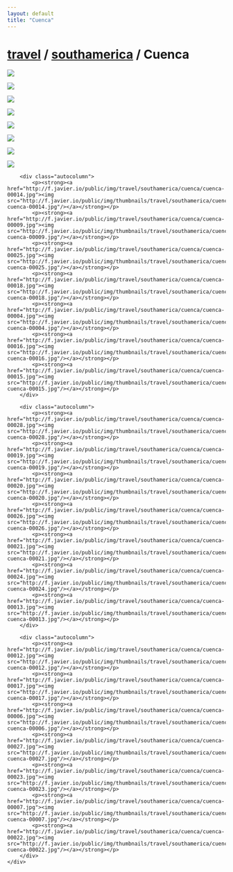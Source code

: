 ```yaml
---
layout: default
title: "Cuenca"
---
```


<h1 class="page" style="padding-left:0%;"><a href="/travel.html">travel</a> / <a href="/travel/southamerica.html">southamerica</a> / Cuenca</h1>
<div class="page">
    <div class="autowide">
        <div class="autocolumn">
            <p><strong><a href="http://f.javier.io/public/img/travel/southamerica/cuenca/cuenca-00005.jpg"><img src="http://f.javier.io/public/img/thumbnails/travel/southamerica/cuenca/thumbnail-cuenca-00005.jpg"/></a></strong></p>
            <p><strong><a href="http://f.javier.io/public/img/travel/southamerica/cuenca/cuenca-00002.jpg"><img src="http://f.javier.io/public/img/thumbnails/travel/southamerica/cuenca/thumbnail-cuenca-00002.jpg"/></a></strong></p>
            <p><strong><a href="http://f.javier.io/public/img/travel/southamerica/cuenca/cuenca-00011.jpg"><img src="http://f.javier.io/public/img/thumbnails/travel/southamerica/cuenca/thumbnail-cuenca-00011.jpg"/></a></strong></p>
            <p><strong><a href="http://f.javier.io/public/img/travel/southamerica/cuenca/cuenca-00001.jpg"><img src="http://f.javier.io/public/img/thumbnails/travel/southamerica/cuenca/thumbnail-cuenca-00001.jpg"/></a></strong></p>
            <p><strong><a href="http://f.javier.io/public/img/travel/southamerica/cuenca/cuenca-00029.jpg"><img src="http://f.javier.io/public/img/thumbnails/travel/southamerica/cuenca/thumbnail-cuenca-00029.jpg"/></a></strong></p>
            <p><strong><a href="http://f.javier.io/public/img/travel/southamerica/cuenca/cuenca-00003.jpg"><img src="http://f.javier.io/public/img/thumbnails/travel/southamerica/cuenca/thumbnail-cuenca-00003.jpg"/></a></strong></p>
            <p><strong><a href="http://f.javier.io/public/img/travel/southamerica/cuenca/cuenca-00010.jpg"><img src="http://f.javier.io/public/img/thumbnails/travel/southamerica/cuenca/thumbnail-cuenca-00010.jpg"/></a></strong></p>
            <p><strong><a href="http://f.javier.io/public/img/travel/southamerica/cuenca/cuenca-00008.jpg"><img src="http://f.javier.io/public/img/thumbnails/travel/southamerica/cuenca/thumbnail-cuenca-00008.jpg"/></a></strong></p>
        </div>

        <div class="autocolumn">
            <p><strong><a href="http://f.javier.io/public/img/travel/southamerica/cuenca/cuenca-00014.jpg"><img src="http://f.javier.io/public/img/thumbnails/travel/southamerica/cuenca/thumbnail-cuenca-00014.jpg"/></a></strong></p>
            <p><strong><a href="http://f.javier.io/public/img/travel/southamerica/cuenca/cuenca-00009.jpg"><img src="http://f.javier.io/public/img/thumbnails/travel/southamerica/cuenca/thumbnail-cuenca-00009.jpg"/></a></strong></p>
            <p><strong><a href="http://f.javier.io/public/img/travel/southamerica/cuenca/cuenca-00025.jpg"><img src="http://f.javier.io/public/img/thumbnails/travel/southamerica/cuenca/thumbnail-cuenca-00025.jpg"/></a></strong></p>
            <p><strong><a href="http://f.javier.io/public/img/travel/southamerica/cuenca/cuenca-00018.jpg"><img src="http://f.javier.io/public/img/thumbnails/travel/southamerica/cuenca/thumbnail-cuenca-00018.jpg"/></a></strong></p>
            <p><strong><a href="http://f.javier.io/public/img/travel/southamerica/cuenca/cuenca-00004.jpg"><img src="http://f.javier.io/public/img/thumbnails/travel/southamerica/cuenca/thumbnail-cuenca-00004.jpg"/></a></strong></p>
            <p><strong><a href="http://f.javier.io/public/img/travel/southamerica/cuenca/cuenca-00016.jpg"><img src="http://f.javier.io/public/img/thumbnails/travel/southamerica/cuenca/thumbnail-cuenca-00016.jpg"/></a></strong></p>
            <p><strong><a href="http://f.javier.io/public/img/travel/southamerica/cuenca/cuenca-00015.jpg"><img src="http://f.javier.io/public/img/thumbnails/travel/southamerica/cuenca/thumbnail-cuenca-00015.jpg"/></a></strong></p>
        </div>

        <div class="autocolumn">
            <p><strong><a href="http://f.javier.io/public/img/travel/southamerica/cuenca/cuenca-00028.jpg"><img src="http://f.javier.io/public/img/thumbnails/travel/southamerica/cuenca/thumbnail-cuenca-00028.jpg"/></a></strong></p>
            <p><strong><a href="http://f.javier.io/public/img/travel/southamerica/cuenca/cuenca-00019.jpg"><img src="http://f.javier.io/public/img/thumbnails/travel/southamerica/cuenca/thumbnail-cuenca-00019.jpg"/></a></strong></p>
            <p><strong><a href="http://f.javier.io/public/img/travel/southamerica/cuenca/cuenca-00020.jpg"><img src="http://f.javier.io/public/img/thumbnails/travel/southamerica/cuenca/thumbnail-cuenca-00020.jpg"/></a></strong></p>
            <p><strong><a href="http://f.javier.io/public/img/travel/southamerica/cuenca/cuenca-00026.jpg"><img src="http://f.javier.io/public/img/thumbnails/travel/southamerica/cuenca/thumbnail-cuenca-00026.jpg"/></a></strong></p>
            <p><strong><a href="http://f.javier.io/public/img/travel/southamerica/cuenca/cuenca-00021.jpg"><img src="http://f.javier.io/public/img/thumbnails/travel/southamerica/cuenca/thumbnail-cuenca-00021.jpg"/></a></strong></p>
            <p><strong><a href="http://f.javier.io/public/img/travel/southamerica/cuenca/cuenca-00024.jpg"><img src="http://f.javier.io/public/img/thumbnails/travel/southamerica/cuenca/thumbnail-cuenca-00024.jpg"/></a></strong></p>
            <p><strong><a href="http://f.javier.io/public/img/travel/southamerica/cuenca/cuenca-00013.jpg"><img src="http://f.javier.io/public/img/thumbnails/travel/southamerica/cuenca/thumbnail-cuenca-00013.jpg"/></a></strong></p>
        </div>

        <div class="autocolumn">
            <p><strong><a href="http://f.javier.io/public/img/travel/southamerica/cuenca/cuenca-00012.jpg"><img src="http://f.javier.io/public/img/thumbnails/travel/southamerica/cuenca/thumbnail-cuenca-00012.jpg"/></a></strong></p>
            <p><strong><a href="http://f.javier.io/public/img/travel/southamerica/cuenca/cuenca-00017.jpg"><img src="http://f.javier.io/public/img/thumbnails/travel/southamerica/cuenca/thumbnail-cuenca-00017.jpg"/></a></strong></p>
            <p><strong><a href="http://f.javier.io/public/img/travel/southamerica/cuenca/cuenca-00006.jpg"><img src="http://f.javier.io/public/img/thumbnails/travel/southamerica/cuenca/thumbnail-cuenca-00006.jpg"/></a></strong></p>
            <p><strong><a href="http://f.javier.io/public/img/travel/southamerica/cuenca/cuenca-00027.jpg"><img src="http://f.javier.io/public/img/thumbnails/travel/southamerica/cuenca/thumbnail-cuenca-00027.jpg"/></a></strong></p>
            <p><strong><a href="http://f.javier.io/public/img/travel/southamerica/cuenca/cuenca-00023.jpg"><img src="http://f.javier.io/public/img/thumbnails/travel/southamerica/cuenca/thumbnail-cuenca-00023.jpg"/></a></strong></p>
            <p><strong><a href="http://f.javier.io/public/img/travel/southamerica/cuenca/cuenca-00007.jpg"><img src="http://f.javier.io/public/img/thumbnails/travel/southamerica/cuenca/thumbnail-cuenca-00007.jpg"/></a></strong></p>
            <p><strong><a href="http://f.javier.io/public/img/travel/southamerica/cuenca/cuenca-00022.jpg"><img src="http://f.javier.io/public/img/thumbnails/travel/southamerica/cuenca/thumbnail-cuenca-00022.jpg"/></a></strong></p>
        </div>
    </div>
</div>
